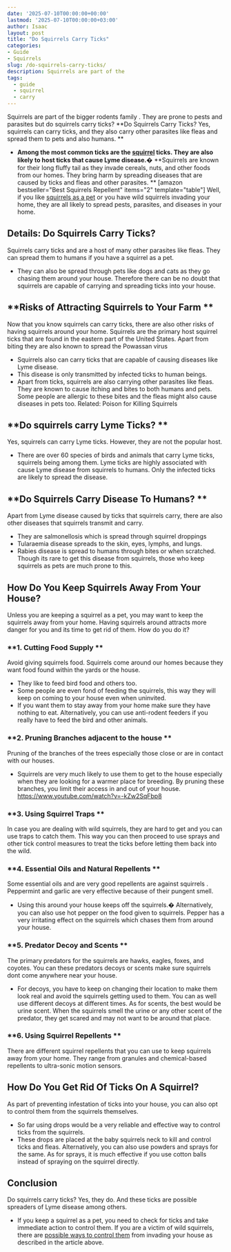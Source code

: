 ```yaml
---
date: '2025-07-10T00:00:00+00:00'
lastmod: '2025-07-10T00:00:00+03:00'
author: Isaac
layout: post
title: "Do Squirrels Carry Ticks"
categories:
- Guide
- Squirrels
slug: /do-squirrels-carry-ticks/
description: Squirrels are part of the
tags: 
  - guide
  - squirrel
  - carry
---
```

Squirrels are part of the
bigger rodents family
. They are prone to pests and parasites but do squirrels carry ticks?
**Do Squirrels Carry Ticks? Yes, squirrels can carry ticks, and they also carry other parasites like fleas and spread them to pets and also humans. **
- **Among the most common ticks are the [squirrel](/posts/do-squirrels-attack-humans/) ticks. They are also likely to host ticks that cause Lyme disease.�**
**Squirrels are known for their long fluffy tail as they invade cereals, nuts, and other foods from our homes. They bring harm by spreading diseases that are caused by ticks and fleas and other parasites.
**
[amazon bestseller="Best Squirrels Repellent" items="2" template="table"]
Well, if you like
[squirrels as a pet](https://pestpolicy.com/how-long-do-squirrels-live/)
or you have wild squirrels invading your home, they are all likely to spread pests, parasites, and diseases in your home.
## Details: Do Squirrels Carry Ticks?
Squirrels carry ticks and are a host of many other parasites like fleas. They can spread them to humans if you have a squirrel as a pet.
- They can also be spread through pets like dogs and cats as they go chasing them around your house.
Therefore there can be no doubt that squirrels are capable of carrying and spreading ticks into your house.
## **Risks of Attracting Squirrels to Your Farm **
Now that you know squirrels can carry ticks, there are also other risks of having squirrels around your home.
Squirrels are the primary host squirrel ticks that are found in the eastern part of the United States. Apart from biting they are also known to spread the Powassan virus
- Squirrels also can carry ticks that are capable of causing diseases like Lyme disease.
- This disease is only transmitted by infected ticks to human beings.
- Apart from ticks, squirrels are also carrying other parasites like fleas.
They are known to cause itching and bites to both humans and pets. Some people are allergic to these bites and the fleas might also cause diseases in pets too.
Related:
Poison for Killing Squirrels
## **Do squirrels carry Lyme Ticks? **
Yes, squirrels can carry Lyme ticks. However, they are not the popular host.
- There are over 60 species of birds and animals that carry Lyme ticks, squirrels being among them.
Lyme ticks are highly associated with cause Lyme disease from squirrels to humans. Only the infected ticks are likely to spread the disease.
## **Do Squirrels Carry Disease To Humans? **
Apart from Lyme disease caused by ticks that squirrels carry, there are also other diseases that squirrels transmit and carry.
- They are salmonellosis which is spread through squirrel droppings
- Tularaemia disease spreads to the skin, eyes, lymphs, and lungs.
- Rabies disease is spread to humans through bites or when scratched.
Though its rare to get this disease from squirrels, those who keep squirrels as pets are much prone to this.
## How Do You Keep Squirrels Away From Your House?
Unless you are keeping a squirrel as a pet, you may want to keep the squirrels away from your home.
Having squirrels around attracts more danger for you and its time to get rid of them. How do you do it?
### **1. Cutting Food Supply **
Avoid giving squirrels food. Squirrels come around our homes because they want food found within the yards or the house.
- They like to feed bird food and others too.
- Some people are even fond of feeding the squirrels, this way they will keep on coming to your house even when uninvited.
- If you want them to stay away from your home make sure they have nothing to eat.
Alternatively, you can use anti-rodent feeders if you really have to feed the bird and other animals.
### **2. Pruning Branches adjacent to the house **
Pruning of the branches of the trees especially those close or are in contact with our houses.
- Squirrels are very much likely to use them to get to the house especially when they are looking for a warmer place for breeding.
By pruning these branches, you limit their access in and out of your house.
https://www.youtube.com/watch?v=-kZw2SqFbp8
### **3. Using Squirrel Traps **
In case you are dealing with wild squirrels, they are hard to get and you can use traps to catch them.
This way you can then proceed to use sprays and other tick control measures to treat the ticks before letting them back into the wild.
### **4. Essential Oils and Natural Repellents **
Some essential oils and are very
good repellents are against squirrels
. Peppermint and garlic are very effective because of their pungent smell.
- Using this around your house keeps off the squirrels.� Alternatively, you can also use hot pepper on the food given to squirrels.
Pepper has a very irritating effect on the squirrels which chases them from around your house.
### **5. Predator Decoy and Scents **
The primary predators for the squirrels are hawks, eagles, foxes, and coyotes.
You can these predators decoys or scents make sure squirrels dont come anywhere near your house.
- For decoys, you have to keep on changing their location to make them look real and avoid the squirrels getting used to them. You can as well use different decoys at different times.
As for scents, the best would be urine scent. When the squirrels smell the urine or any other scent of the predator, they get scared and may not want to be around that place.
### **6. Using Squirrel Repellents **
There are different squirrel repellents that you can use to keep squirrels away from your home.
They range from granules and chemical-based repellents to ultra-sonic motion sensors.
## **How Do You Get Rid Of Ticks On A Squirrel?**
As part of preventing infestation of ticks into your house, you can also opt to control them from the squirrels themselves.
- So far using drops would be a very reliable and effective way to control ticks from the squirrels.
- These drops are placed at the baby squirrels neck to kill and control ticks and fleas.
Alternatively, you can also use powders and sprays for the same. As for sprays, it is much effective if you use cotton balls instead of spraying on the squirrel directly.
## Conclusion
Do squirrels carry ticks? Yes, they do. And these ticks are possible spreaders of Lyme disease among others.
- If you keep a squirrel as a pet, you need to check for ticks and take immediate action to control them.
If you are a victim of wild squirrels, there are
[possible ways to control them](https://pestpolicy.com/how-to-get-rid-of-squirrels-in-the-yard/)
from invading your house as described in the article above.
